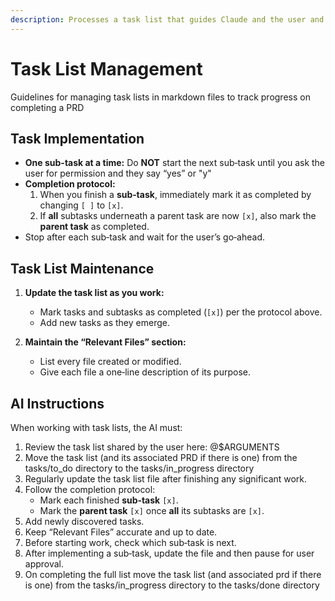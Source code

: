 ```yaml
---
description: Processes a task list that guides Claude and the user and tracks progress
---
```

# Task List Management

Guidelines for managing task lists in markdown files to track progress on completing a PRD

## Task Implementation
- **One sub-task at a time:** Do **NOT** start the next sub‑task until you ask the user for permission and they say “yes” or "y"
- **Completion protocol:**  
  1. When you finish a **sub‑task**, immediately mark it as completed by changing `[ ]` to `[x]`.  
  2. If **all** subtasks underneath a parent task are now `[x]`, also mark the **parent task** as completed.  
- Stop after each sub‑task and wait for the user’s go‑ahead.

## Task List Maintenance

1. **Update the task list as you work:**
   - Mark tasks and subtasks as completed (`[x]`) per the protocol above.
   - Add new tasks as they emerge.

2. **Maintain the “Relevant Files” section:**
   - List every file created or modified.
   - Give each file a one‑line description of its purpose.

## AI Instructions

When working with task lists, the AI must:

1. Review the task list shared by the user here: @$ARGUMENTS
2. Move the task list (and its associated PRD if there is one) from the tasks/to_do directory to the tasks/in_progress directory
3. Regularly update the task list file after finishing any significant work.
4. Follow the completion protocol:
   - Mark each finished **sub‑task** `[x]`.
   - Mark the **parent task** `[x]` once **all** its subtasks are `[x]`.
5. Add newly discovered tasks.
6. Keep “Relevant Files” accurate and up to date.
7. Before starting work, check which sub‑task is next.
8. After implementing a sub‑task, update the file and then pause for user approval.
9. On completing the full list move the task list (and associated prd if there is one) from the tasks/in_progress directory to the tasks/done directory
